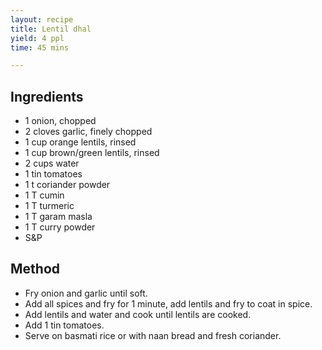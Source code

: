 ```yaml
---
layout: recipe
title: Lentil dhal
yield: 4 ppl
time: 45 mins

---
```


## Ingredients
- 1 onion, chopped
- 2 cloves garlic, finely chopped
- 1 cup orange lentils, rinsed
- 1 cup brown/green lentils, rinsed
- 2 cups water
- 1 tin tomatoes
- 1 t coriander powder
- 1 T cumin
- 1 T turmeric
- 1 T garam masla
- 1 T curry powder
- S&P

## Method
- Fry onion and garlic until soft. 
- Add all spices and fry for 1 minute, add lentils and fry to coat in spice.
- Add lentils and water and cook until lentils are cooked. 
- Add 1 tin tomatoes.
- Serve on basmati rice or with naan bread and fresh coriander. 

